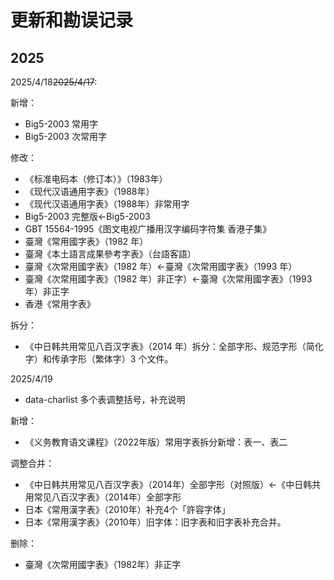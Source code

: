 # 更新和勘误记录

## 2025

2025/4/18~~2025/4/17~~:

新增：

- Big5-2003 常用字
- Big5-2003 次常用字

修改：

- 《标准电码本（修订本）》（1983年）
- 《现代汉语通用字表》（1988年）
- 《现代汉语通用字表》（1988年）非常用字
- Big5-2003 完整版<-Big5-2003
- GBT 15564-1995《图文电视广播用汉字编码字符集 香港子集》
- 臺灣《常用國字表》（1982 年）
- 臺灣《本土語言成果參考字表》（台語客語）
- 臺灣《次常用國字表》（1982 年）<-臺灣《次常用國字表》（1993 年）
- 臺灣《次常用國字表》（1982 年）非正字）<-臺灣《次常用國字表》（1993 年）非正字
- 香港《常用字表》

拆分：

- 《中日韩共用常见八百汉字表》（2014 年）拆分：全部字形、规范字形（简化字）和传承字形（繁体字）3 个文件。

2025/4/19

- data-charlist 多个表调整括号，补充说明

新增：
- 《义务教育语文课程》（2022年版）常用字表拆分新增：表一、表二

调整合并：
- 《中日韩共用常见八百汉字表》（2014年）全部字形（对照版）<-《中日韩共用常见八百汉字表》（2014年）全部字形
- 日本《常用漢字表》（2010年）补充4个「許容字体」
- 日本《常用漢字表》（2010年）旧字体：旧字表和旧字表补充合并。

删除：
- 臺灣《次常用國字表》（1982年）非正字

